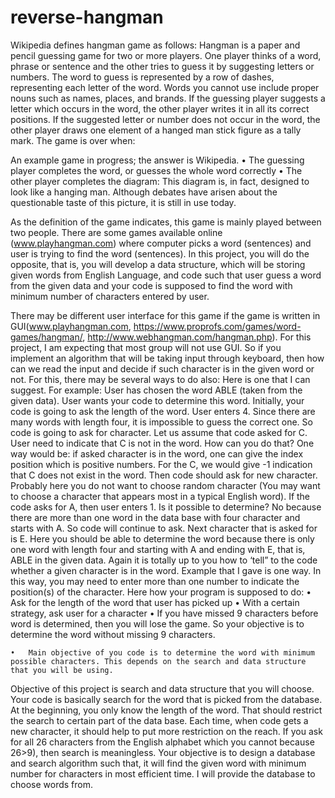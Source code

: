 # reverse-hangman



Wikipedia defines hangman game as follows:
Hangman is a paper and pencil guessing game for two or more players. One player thinks of a word, phrase or sentence and the other tries to guess it by suggesting letters or numbers.
The word to guess is represented by a row of dashes, representing each letter of the word. Words you cannot use include proper nouns such as names, places, and brands. If the guessing player suggests a letter which occurs in the word, the other player writes it in all its correct positions. If the suggested letter or number does not occur in the word, the other player draws one element of a hanged man stick figure as a tally mark. The game is over when:

An example game in progress; the answer is Wikipedia.
	•	The guessing player completes the word, or guesses the whole word correctly
	•	The other player completes the diagram:
This diagram is, in fact, designed to look like a hanging man. Although debates have arisen about the questionable taste of this picture, it is still in use today. 

As the definition of the game indicates, this game is mainly played between two people. There are some games available online (www.playhangman.com) where computer picks a word (sentences) and user is trying to find the word (sentences). In this project, you will do the opposite, that is, you will develop a data structure, which will be storing given words from English Language, and code such that user guess a word from the given data and your code is supposed to find the word with minimum number of characters entered by user.


There may be different user interface for this game if the game is written in GUI(www.playhangman.com, https://www.proprofs.com/games/word-games/hangman/, http://www.webhangman.com/hangman.php). 
For this project, I am expecting that most group will not use GUI. So if you implement an algorithm that will be taking input through keyboard, then how can we read the input and decide if such character is in the given word or not. For this, there may be several ways to do also: Here is one that I can suggest.
For example: User has chosen the word ABLE (taken from the given data). User wants your code to determine this word. Initially, your code is going to ask the length of the word. User enters 4. Since there are many words with length four, it is impossible to guess the correct one. So code is going to ask for character. Let us assume that code asked for C. User need to indicate that C is not in the word. How can you do that? One way would be: if asked character is in the word, one can give the index position which is positive numbers. For the C, we would give -1 indication that C does not exist in the word. Then code should ask for new character. Probably here you do not want to choose random character (You may want to choose a character that appears most in a typical English word). If the code asks for A, then user enters 1. Is it possible to determine? No because there are more than one word in the data base with four character and starts with A. So code will continue to ask. Next character that is asked for is E. Here you should be able to determine the word because there is only one word with length four and starting with A and ending with E, that is, ABLE in the given data. Again it is totally up to you how to ‘tell” to the code whether a given character is in the word. Example that I gave is one way. In this way, you may need to enter more than one number to indicate the position(s) of the character.
 Here how your program is supposed to do:
	•	Ask for the length of the word that user has picked up
	•	With a certain strategy, ask user for a character
	•	If you have missed 9 characters before word is determined, then you will lose the game. So your objective is to determine the word without missing 9 characters.
                  
	•	Main objective of you code is to determine the word with minimum possible characters. This depends on the search and data structure that you will be using.

Objective of this project is search and data structure that you will choose. Your code is basically search for the word that is picked from the database.  At the beginning, you only know the length of the word. That should restrict the search to certain part of the data base. Each time, when code gets a new character, it should help to put more restriction on the reach.  If you ask for all 26 characters from the English alphabet which you cannot because 26>9), then search is meaningless. Your objective is to design a database and search algorithm such that, it will find the given word with minimum number for characters in most efficient time. I will provide the database to choose words from. 


